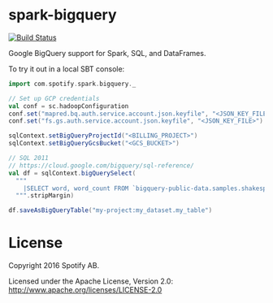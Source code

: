 spark-bigquery
==============

[![Build Status](https://travis-ci.org/spotify/spark-bigquery.svg?branch=master)](https://travis-ci.org/spotify/spark-bigquery)

Google BigQuery support for Spark, SQL, and DataFrames.

To try it out in a local SBT console:

```scala
import com.spotify.spark.bigquery._

// Set up GCP credentials
val conf = sc.hadoopConfiguration
conf.set("mapred.bq.auth.service.account.json.keyfile", "<JSON_KEY_FILE>")
conf.set("fs.gs.auth.service.account.json.keyfile", "<JSON_KEY_FILE>")

sqlContext.setBigQueryProjectId("<BILLING_PROJECT>")
sqlContext.setBigQueryGcsBucket("<GCS_BUCKET>")

// SQL 2011
// https://cloud.google.com/bigquery/sql-reference/
val df = sqlContext.bigQuerySelect(
  """
    |SELECT word, word_count FROM `bigquery-public-data.samples.shakespeare
  """.stripMargin)

df.saveAsBigQueryTable("my-project:my_dataset.my_table")
```

# License

Copyright 2016 Spotify AB.

Licensed under the Apache License, Version 2.0: http://www.apache.org/licenses/LICENSE-2.0
